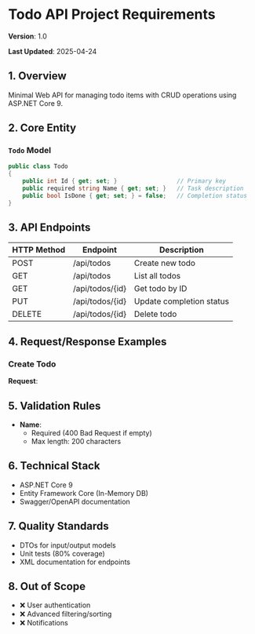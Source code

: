 ﻿# Todo API Project Requirements

**Version**: 1.0

**Last Updated**: 2025-04-24

## 1. Overview

Minimal Web API for managing todo items with CRUD operations using ASP.NET Core 9.

## 2. Core Entity

### `Todo` Model

```csharp
public class Todo
{
    public int Id { get; set; }                 // Primary key
    public required string Name { get; set; }   // Task description
    public bool IsDone { get; set; } = false;   // Completion status
}
```

## 3. API Endpoints

| HTTP Method | Endpoint         | Description               |
|-------------|------------------|---------------------------|
| POST        | /api/todos       | Create new todo           |
| GET         | /api/todos       | List all todos            |
| GET         | /api/todos/{id}  | Get todo by ID            |
| PUT         | /api/todos/{id}  | Update completion status  |
| DELETE      | /api/todos/{id}  | Delete todo               |

## 4. Request/Response Examples

### Create Todo

**Request**:

## 5. Validation Rules

- **Name**:
  - Required (400 Bad Request if empty)
  - Max length: 200 characters

## 6. Technical Stack

- ASP.NET Core 9
- Entity Framework Core (In-Memory DB)
- Swagger/OpenAPI documentation

## 7. Quality Standards

- DTOs for input/output models
- Unit tests (80% coverage)
- XML documentation for endpoints

## 8. Out of Scope

- ❌ User authentication
- ❌ Advanced filtering/sorting
- ❌ Notifications
